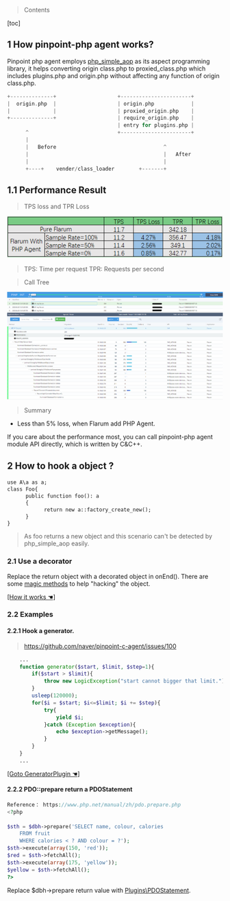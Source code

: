 ﻿
> Contents

[toc]

## 1 How pinpoint-php agent works?

Pinpoint php agent employs [php_simple_aop](https://github.com/eeliu/php_simple_aop) as its aspect programming library, it helps converting origin class.php to proxied_class.php which includes plugins.php and origin.php without affecting any function of origin class.php.

``` php
+--------------+                    +-----------------------+
|  origin.php  |                    | origin.php            |
|              |                    | proxied_origin.php    |
+--------------+                    | require_origin.php    |
                                    | entry for plugins.php |
      ^                             +-----------------------+
      |
      |   Before                                   ^
      |                                            |   After
      |                                            |
      +----+    vender/class_loader        +-------+

```

## 1.1 Performance Result

> TPS loss and TPR Loss

![FlarumPerformanceTest](../images/FlarumPerformanceTest.png)

> TPS: Time per request 
> TPR: Requests per second

>  Call Tree

![CallTree](../images/Flarum-callstack.png)

> Summary
* Less than 5% loss, when Flarum add PHP Agent.

If you care about the performance most, you can call pinpoint-php agent module API directly, which is written by C&C++. 

## 2 How to hook a object ?

```
use A\a as a;
class Foo{
      public function foo(): a
      {
            return new a::factory_create_new();
      }
}

```

> As foo returns a new object and this scenario can't be detected by php_simple_aop easily.

### 2.1 Use a decorator

Replace the return object with a decorated object in onEnd(). There are some [magic methods](https://www.php.net/manual/en/language.oop5.magic.php) to help "hacking" the object.

[ [How it works ☚]](../../PHP/pinpoint_php_example/Plugins/InstancePlugins.php)


### 2.2 Examples

#### 2.2.1 Hook a generator.

> https://github.com/naver/pinpoint-c-agent/issues/100

``` php
    ...
    function generator($start, $limit, $step=1){
        if($start > $limit){
            throw new LogicException("start cannot bigger that limit.");
        }
        usleep(120000);
        for($i = $start; $i<=$limit; $i += $step){
            try{
                yield $i;
            }catch (Exception $exception){
                echo $exception->getMessage();
            }
        }
    }
    ...
```
[ [Goto GeneratorPlugin ☚] ](../../PHP/pinpoint_php_example/Plugins/GeneratorPlugin.php)

#### 2.2.2 PDO::prepare return a PDOStatement

``` php
Reference： https://www.php.net/manual/zh/pdo.prepare.php
<?php

$sth = $dbh->prepare('SELECT name, colour, calories
    FROM fruit
    WHERE calories < ? AND colour = ?');
$sth->execute(array(150, 'red'));
$red = $sth->fetchAll();
$sth->execute(array(175, 'yellow'));
$yellow = $sth->fetchAll();
?>

```

Replace $dbh->prepare return value with [Plugins\PDOStatement](../../PHP/pinpoint_php_example/Plugins/PDOStatement.php).

